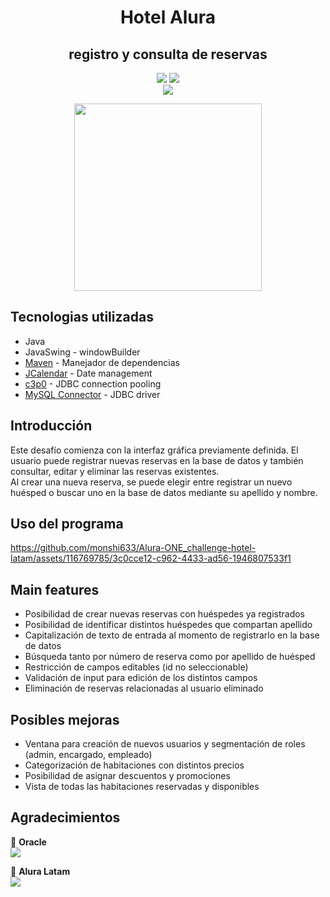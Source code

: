 <h1 align="center"> Hotel Alura </h1>
<h2 align="center"> registro y consulta de reservas</h2>

<p align="center">
  <img src="https://img.shields.io/badge/Alura_ONE-Challenge%233-orange">
  <img src="https://img.shields.io/badge/Status-finalizado-blue"><br>
  <img src="https://img.shields.io/badge/JRE-20-red">
</p>

<p align="center" >
     <img width="300" heigth="300" src="https://user-images.githubusercontent.com/91544872/189419040-c093db78-c970-4960-8aca-ffcc11f7ffaf.png">
</p>

## Tecnologias utilizadas
* Java
* JavaSwing - windowBuilder
* [Maven](https://maven.apache.org/) - Manejador de dependencias
* [JCalendar](https://mvnrepository.com/artifact/com.toedter/jcalendar) - Date management
* [c3p0](https://mvnrepository.com/artifact/com.mchange/c3p0) - JDBC connection pooling
* [MySQL Connector](https://mvnrepository.com/artifact/mysql/mysql-connector-java) - JDBC driver


## Introducción
<p>Este desafío comienza con la interfaz gráfica previamente definida. El usuario puede registrar nuevas reservas en la base de datos y también consultar, editar y eliminar las reservas existentes.<br>
Al crear una nueva reserva, se puede elegir entre registrar un nuevo huésped o buscar uno en la base de datos mediante su apellido y nombre.</p>

## Uso del programa
https://github.com/monshi633/Alura-ONE_challenge-hotel-latam/assets/116769785/3c0cce12-c962-4433-ad56-1946807533f1

## Main features
* Posibilidad de crear nuevas reservas con huéspedes ya registrados
* Posibilidad de identificar distintos huéspedes que compartan apellido
* Capitalización de texto de entrada al momento de registrarlo en la base de datos
* Búsqueda tanto por número de reserva como por apellido de huésped
* Restricción de campos editables (id no seleccionable)
* Validación de input para edición de los distintos campos
* Eliminación de reservas relacionadas al usuario eliminado

## Posibles mejoras
* Ventana para creación de nuevos usuarios y segmentación de roles (admin, encargado, empleado)
* Categorización de habitaciones con distintos precios
* Posibilidad de asignar descuentos y promociones
* Vista de todas las habitaciones reservadas y disponibles

## Agradecimientos
🧡 <strong>Oracle</strong></br>
<a href="https://www.linkedin.com/company/oracle/" target="_blank">
<img src="https://img.shields.io/badge/-LinkedIn-%230077B5?style=for-the-badge&logo=linkedin&logoColor=white" target="_blank"></a>

💙 <strong>Alura Latam</strong></br>
<a href="https://www.linkedin.com/company/alura-latam/mycompany/" target="_blank">
<img src="https://img.shields.io/badge/-LinkedIn-%230077B5?style=for-the-badge&logo=linkedin&logoColor=white" target="_blank"></a>
